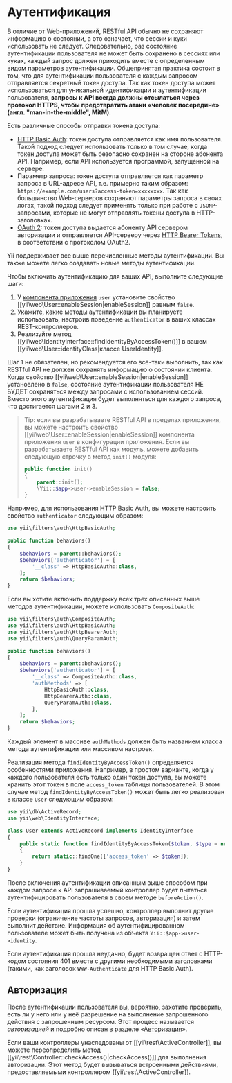 Аутентификация
==============

В отличие от Web-приложений, RESTful API обычно не сохраняют информацию о состоянии, а это означает, что сессии и куки
использовать не следует. Следовательно, раз состояние аутентификации пользователя не может быть сохранено в сессиях или куках,
каждый запрос должен приходить вместе с определенным видом параметров аутентификации. Общепринятая практика состоит в том,
что для аутентификации пользователя с каждым запросом отправляется секретный токен доступа. Так как токен доступа
может использоваться для уникальной идентификации и аутентификации пользователя, **запросы к API всегда должны отсылаться
через протокол HTTPS, чтобы предотвратить атаки «человек посередине» (англ. "man-in-the-middle", MitM)**.

Есть различные способы отправки токена доступа:

* [HTTP Basic Auth](http://en.wikipedia.org/wiki/Basic_access_authentication): токен доступа
  отправляется как имя пользователя. Такой подход следует использовать только в том случае, когда токен доступа может быть безопасно сохранен
  на стороне абонента API. Например, если API используется программой, запущенной на сервере.
* Параметр запроса: токен доступа отправляется как параметр запроса в URL-адресе API, т.е. примерно таким образом:
  `https://example.com/users?access-token=xxxxxxxx`. Так как большинство Web-серверов сохраняют параметры запроса в своих логах,
  такой подход следует применять только при работе с `JSONP`-запросами, которые не могут отправлять токены доступа
 в HTTP-заголовках.
* [OAuth 2](http://oauth.net/2/): токен доступа выдается абоненту API сервером авторизации
  и отправляется API-серверу через [HTTP Bearer Tokens](http://tools.ietf.org/html/rfc6750),
  в соответствии с протоколом OAuth2.

Yii поддерживает все выше перечисленные методы аутентификации. Вы также можете легко создавать новые методы аутентификации.

Чтобы включить аутентификацию для ваших API, выполните следующие шаги:

1. У [компонента приложения](structure-application-components.md) `user` установите свойство
   [[yii\web\User::enableSession|enableSession]] равным `false`.
2. Укажите, какие методы аутентификации вы планируете использовать, настроив поведение `authenticator`
   в ваших классах REST-контроллеров.
3. Реализуйте метод [[yii\web\IdentityInterface::findIdentityByAccessToken()]] в вашем [[yii\web\User::identityClass|классе UserIdentity]].

Шаг 1 не обязателен, но рекомендуется его всё-таки выполнить, так как RESTful API не должен сохранять информацию о
состоянии клиента. Когда свойство [[yii\web\User::enableSession|enableSession]] установлено в `false`, состояние
аутентификации пользователя НЕ БУДЕТ сохраняться между запросами с использованием сессий. Вместо этого аутентификация
будет выполняться для каждого запроса, что достигается шагами 2 и 3.

> Tip: если вы разрабатываете RESTful API в пределах приложения, вы можете настроить свойство
> [[yii\web\User::enableSession|enableSession]] компонента приложения `user` в конфигурации приложения. Если вы
> разрабатываете RESTful API как модуль, можете добавить следующую строчку в метод `init()` модуля:
> ```php
> public function init()
> {
>     parent::init();
>     \Yii::$app->user->enableSession = false;
> }
> ```

Например, для использования HTTP Basic Auth, вы можете настроить свойство `authenticator` следующим образом:

```php
use yii\filters\auth\HttpBasicAuth;

public function behaviors()
{
    $behaviors = parent::behaviors();
    $behaviors['authenticator'] = [
        '__class' => HttpBasicAuth::class,
    ];
    return $behaviors;
}
```

Если вы хотите включить поддержку всех трёх описанных выше методов аутентификации, можете использовать `CompositeAuth`:

```php
use yii\filters\auth\CompositeAuth;
use yii\filters\auth\HttpBasicAuth;
use yii\filters\auth\HttpBearerAuth;
use yii\filters\auth\QueryParamAuth;

public function behaviors()
{
    $behaviors = parent::behaviors();
    $behaviors['authenticator'] = [
        '__class' => CompositeAuth::class,
        'authMethods' => [
            HttpBasicAuth::class,
            HttpBearerAuth::class,
            QueryParamAuth::class,
        ],
    ];
    return $behaviors;
}
```

Каждый элемент в массиве `authMethods` должен быть названием класса метода аутентификации или массивом настроек.


Реализация метода `findIdentityByAccessToken()` определяется особенностями приложения. Например, в простом варианте,
когда у каждого пользователя есть только один токен доступа, вы можете хранить этот токен в поле `access_token`
таблицы пользователей. В этом случае метод `findIdentityByAccessToken()` может быть легко реализован в классе `User` следующим образом:

```php
use yii\db\ActiveRecord;
use yii\web\IdentityInterface;

class User extends ActiveRecord implements IdentityInterface
{
    public static function findIdentityByAccessToken($token, $type = null)
    {
        return static::findOne(['access_token' => $token]);
    }
}
```

После включения аутентификации описанным выше способом при каждом запросе к API запрашиваемый контроллер
будет пытаться аутентифицировать пользователя в своем методе `beforeAction()`.

Если аутентификация прошла успешно, контроллер выполнит другие проверки (ограничение частоты запросов, авторизация)
и затем выполнит действие. Информация об аутентифицированном пользователе может быть получена из объекта `Yii::$app->user->identity`.

Если аутентификация прошла неудачно, будет возвращен ответ с HTTP-кодом состояния 401 вместе с другими необходимыми заголовками
(такими, как заголовок `WWW-Authenticate` для HTTP Basic Auth).


## Авторизация <span id="authorization"></span>

После аутентификации пользователя вы, вероятно, захотите проверить, есть ли у него или у неё разрешение на выполнение запрошенного
действия с запрошенным ресурсом. Этот процесс называется *авторизацией* и подробно описан
в разделе «[Авторизация](security-authorization.md)».

Если ваши контроллеры унаследованы от [[yii\rest\ActiveController]], вы можете переопределить
метод [[yii\rest\Controller::checkAccess()|checkAccess()]] для выполнения авторизации. Этот метод будет вызываться
встроенными действиями, предоставляемыми контроллером [[yii\rest\ActiveController]].
